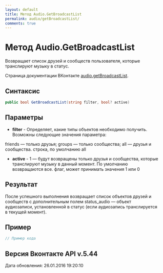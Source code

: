 ```yaml
---
layout: default
title: Метод Audio.GetBroadcastList
permalink: audio/getBroadcastList/
comments: true
---
```

# Метод Audio.GetBroadcastList
Возвращает список друзей и сообществ пользователя, которые транслируют музыку в статус.

Страница документации ВКонтакте [audio.getBroadcastList](https://vk.com/dev/audio.getBroadcastList).

## Синтаксис
``` csharp
public bool GetBroadcastList(string filter, bool? active)
```

## Параметры
+ **filter** - Определяет, какие типы объектов необходимо получить. Возможны следующие значения параметра:

friends — только друзья;
groups — только сообщества;
all — друзья и сообщества. строка, по умолчанию all
+ **active** - 1 — будут возвращены только друзья и сообщества, которые транслируют музыку в данный момент. По умолчанию возвращаются все. флаг, может принимать значения 1 или 0

## Результат
После успешного выполнения возвращает список объектов друзей и сообществ с дополнительным полем status_audio — объект аудиозаписи, установленной в статус (если аудиозапись транслируется в текущей момент).

## Пример
``` csharp
// Пример кода
```

## Версия Вконтакте API v.5.44
Дата обновления: 26.01.2016 19:20:10
